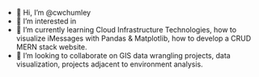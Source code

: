 - 👋 Hi, I’m @cwchumley
- 👀 I’m interested in 
- 🌱 I’m currently learning Cloud Infrastructure Technologies, how to visualize iMessages with Pandas & Matplotlib, how to develop a CRUD MERN stack website.
- 💞️ I’m looking to collaborate on GIS data wrangling projects, data visualization, projects adjacent to environment analysis.

<!---
cwchumley/cwchumley is a ✨ special ✨ repository because its `README.md` (this file) appears on your GitHub profile.
You can click the Preview link to take a look at your changes.
--->
